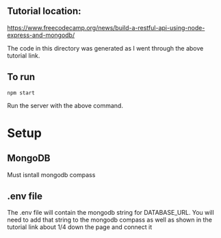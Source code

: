 ## Tutorial location:
https://www.freecodecamp.org/news/build-a-restful-api-using-node-express-and-mongodb/

The code in this directory was generated as I went through the above tutorial link.

## To run
```npm start```

Run the server with the above command.


# Setup
## MongoDB
Must isntall mongodb compass

## .env file
The .env file will contain the mongodb string for DATABASE_URL.
You will need to add that string to the mongodb compass as well as shown in the tutorial link about 1/4 down the page and connect it


